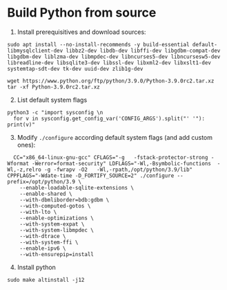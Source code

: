 # Build Python from source
1. Install prerequisitives and download sources:
  ```shell script
  sudo apt install --no-install-recommends -y build-essential default-libmysqlclient-dev libbz2-dev libdb-dev libffi-dev libgdbm-compat-dev libgdbm-dev liblzma-dev libmpdec-dev libncurses5-dev libncursesw5-dev libreadline-dev libsqlite3-dev libssl-dev libxml2-dev libxslt1-dev systemtap-sdt-dev tk-dev uuid-dev zlib1g-dev 

  wget https://www.python.org/ftp/python/3.9.0/Python-3.9.0rc2.tar.xz
  tar -xf Python-3.9.0rc2.tar.xz
  ```
2. List default system flags
  ```shell script
  python3 -c "import sysconfig \n
    for v in sysconfig.get_config_var('CONFIG_ARGS').split("' '"): print(v)"
  ```
3. Modify `./configure` according default system flags (and add custom ones):
```shell script
  CC="x86_64-linux-gnu-gcc" CFLAGS="-g   -fstack-protector-strong -Wformat -Werror=format-security" LDFLAGS="-Wl,-Bsymbolic-functions  -Wl,-z,relro -g -fwrapv -O2   -Wl,-rpath,/opt/python/3.9/lib" CPPFLAGS="-Wdate-time -D_FORTIFY_SOURCE=2" ./configure --prefix=/opt/python/3.9 \
    --enable-loadable-sqlite-extensions \
    --enable-shared \
    --with-dbmliborder=bdb:gdbm \
    --with-computed-gotos \
    --with-lto \
    --enable-optimizations \
    --with-system-expat \
    --with-system-libmpdec \
    --with-dtrace \
    --with-system-ffi \
    --enable-ipv6 \
    --with-ensurepip=install
  ```
4. Install python
  ```shell script
  sudo make altinstall -j12
  ```
